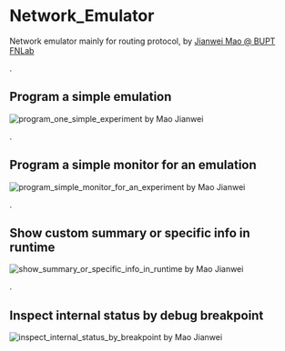 # Network_Emulator

Network emulator mainly for routing protocol, by [Jianwei Mao @ BUPT FNLab](http://www.maojianwei.com/)

.

## Program a simple emulation

![program_one_simple_experiment by Mao Jianwei](https://raw.githubusercontent.com/MaoJianwei/Network_Emulator/master/screenshots/program_one_simple_experiment.jpg)

.

## Program a simple monitor for an emulation

![program_simple_monitor_for_an_experiment by Mao Jianwei](https://raw.githubusercontent.com/MaoJianwei/Network_Emulator/master/screenshots/program_simple_monitor_for_an_experiment.jpg)

.

## Show custom summary or specific info in runtime

![show_summary_or_specific_info_in_runtime by Mao Jianwei](https://raw.githubusercontent.com/MaoJianwei/Network_Emulator/master/screenshots/show_summary_or_specific_info_in_runtime.jpg)

.

## Inspect internal status by debug breakpoint

![inspect_internal_status_by_breakpoint by Mao Jianwei](https://raw.githubusercontent.com/MaoJianwei/Network_Emulator/master/screenshots/inspect_internal_status_by_breakpoint.jpg)
